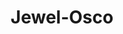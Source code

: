 ---
title: "Jewel-Osco"
url: /arlington-heights/jewel-osco-south-arlington-heights-road/
shop: supermarket
---